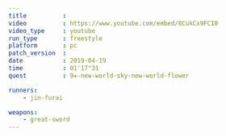 ```yaml
---
title          :
video          : https://www.youtube.com/embed/8CukCx9FCI0
video_type     : youtube
run_type       : freestyle
platform       : pc
patch_version  :
date           : 2019-04-19
time           : 01'17"31
quest          : 9★-new-world-sky-new-world-flower

runners:
    - jin-furai

weapons:
    - great-sword
---
```

